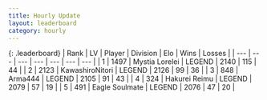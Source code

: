 ```yaml
---
title: Hourly Update
layout: leaderboard
category: hourly
---
```


{: .leaderboard}
| Rank | LV | Player | Division | Elo | Wins | Losses |
| --- | --- | --- | --- | --- | --- | --- |
| <span data-change="0">1</span> | 1497 | <span title="ID: 315148">Mystia Lorelei</span> | LEGEND | <span data-change="0">2140</span> | <span data-change="0">115</span> | <span data-change="0">44</span> |
| <span data-change="0">2</span> | 2123 | <span title="ID: 164871">KawashiroNitori</span> | LEGEND | <span data-change="0">2126</span> | <span data-change="0">99</span> | <span data-change="0">36</span> |
| <span data-change="0">3</span> | 848 | <span title="ID: 1034">Arma444</span> | LEGEND | <span data-change="0">2105</span> | <span data-change="0">91</span> | <span data-change="0">43</span> |
| <span data-change="0">4</span> | 324 | <span title="ID: 106555">Hakurei Reimu</span> | LEGEND | <span data-change="0">2079</span> | <span data-change="0">57</span> | <span data-change="0">19</span> |
| <span data-change="0">5</span> | 491 | <span title="ID: 512212">Eagle Soulmate</span> | LEGEND | <span data-change="0">2076</span> | <span data-change="0">47</span> | <span data-change="0">20</span> |